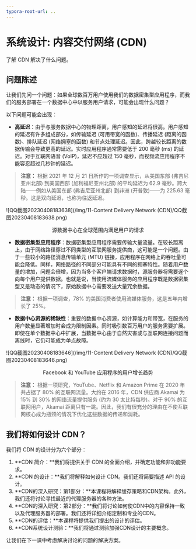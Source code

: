 ```yaml
---
typora-root-url: ..
---
```


# 系统设计: 内容交付网络 (CDN)

了解 CDN 解决了什么问题。

## 问题陈述

让我们先问一个问题：如果全球数百万用户使用我们的数据密集型应用程序，而我们的服务部署在一个数据中心中以服务用户请求，可能会出现什么问题？

以下问题可能会出现：

- **高延迟**：由于与服务数据中心的物理距离，用户感知的延迟将很高。用户感知的延迟有许多组成部分，如传输延迟 (可用带宽的函数)、传播延迟 (距离的函数)、排队延迟 (网络拥塞的函数) 和节点处理延迟。因此，跨越较长距离的数据传输会导致更高的延迟。实时应用程序通常需要低于 200 毫秒 (ms) 的延迟。对于互联网语音 (VoIP)，延迟不应超过 150 毫秒，而视频流应用程序不能容忍超过几秒钟的延迟。

> **注意：** 根据 2021 年 12 月 21 日所作的一项调查显示，从美国东部 (弗吉尼亚州北部) 到美国西部 (加利福尼亚州北部) 的平均延迟为 62.9 毫秒。跨大陆——例如从美国东部 (弗吉尼亚州北部) 到非洲 (开普敦)——为 225.63 毫秒。这是双向延迟，也称为往返延迟。

![QQ截图20230408183638](/img/11-Content Delivery Network (CDN)/QQ截图20230408183638.png)

<center>源数据中心在全球范围内满足用户的请求</center>


- **数据密集型应用程序**：数据密集型应用程序需要传输大量流量。在较长距离上，由于网络路径穿过不同类型的互联网服务提供商，这可能是一个问题。由于一些较小的路径消息传输单元 (MTU) 链接，应用程序在网络上的吞吐量可能会降低。同样，网络路径的不同部分可能具有不同的拥塞特性。随着用户数量的增加，问题会倍增，因为当多个客户端请求数据时，源服务器将需要逐个向每个用户提供数据。也就是说，当使用流媒体服务的应用程序既是数据密集型又是动态的情况下，原始数据中心需要发送大量冗余数据。

> **注意：** 根据一项调查，78% 的美国消费者使用流媒体服务，这是五年内增长了 25%。

- **数据中心资源的稀缺性**：重要的数据中心资源，如计算能力和带宽，在服务的用户数量显著增加时会成为限制因素。同时吸引数百万用户的服务需要扩展。即使在单个数据中心中扩展，当数据中心由于自然灾害或与互联网连接问题而离线时，它仍可能成为单点故障。

![QQ截图20230408183646](/img/11-Content Delivery Network (CDN)/QQ截图20230408183646.png)

<center>Facebook 和 YouTube 应用程序的用户增长趋势</center>

> **注意：** 根据一项研究，YouTube、Netflix 和 Amazon Prime 在 2020 年共占据了 80% 的互联网流量。大约在 2016 年，CDN 供应商 Akamai 为 15% 到 30% 的网络流量提供服务 (约为 30 太比特每秒)。对于 90% 的互联网用户，Akamai 距离只有一跳。因此，我们有很充分的理由在不使互联网核心成为瓶颈的情况下优化这些数据的传递和消耗。

## 我们将如何设计 CDN？

我们将 CDN 的设计分为六个部分：

1. **CDN 简介：**我们将提供关于 CDN 的全面介绍，并确定功能和非功能要求。
2. **CDN 的设计：**我们将解释如何设计 CDN。我们还将简要描述 API 的设计。
3. **CDN的深入研究：第1部分：**本课程将解释缓存策略和CDN架构。此外，我们还将讨论寻找最近的代理服务器的各种方法。
4. **CDN的深入研究：第2部分：**我们将讨论如何使CDN中的内容保持一致以及代理服务器的部署。我们还将详细介绍定制和专业的CDN。
5. **CDN的评估：**本课程将提供我们提出的设计的评估。
6. **CDN系统设计测验：**我们将通过测验加强CDN设计的主要概念。

让我们在下一课中考虑解决讨论的问题的解决方案。
